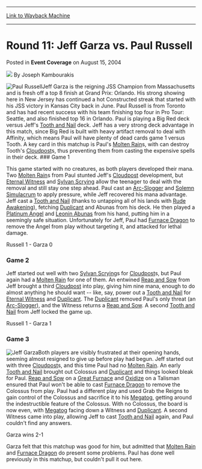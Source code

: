 
---
[Link to Wayback Machine](https://web.archive.org/web/20211019192039/https://magic.wizards.com/en/articles/archive/event-coverage/round-11-jeff-garza-vs-paul-russell-2004-08-15)

[_metadata_:author]:- "Joseph Kambourakis"
[_metadata_:description]:- "Jeff Garza is the reigning JSS Champion from Massachusetts and is fresh off a top 8 finish at Grand Prix: Orlando. His strong showing here in New Jersey has continued a hot Constructed streak that started with his JSS victory in Kansas City back in June. Paul Russell is from Toronto and has had recent success with his team finishing top four in Pro Tour: Seattle, and also"
[_metadata_:generator]:- "Drupal 7 (http://drupal.org)"
[_metadata_:node]:- "564591"
[_metadata_:publish_date]:- "2004-08-15"
[_metadata_:source]:- "div-main-content"
[_metadata_:title]:- "Round 11: Jeff Garza vs. Paul Russell"
[_metadata_:wayback_capture_timestamp]:- "2021-10-19 19:20:39"
[_metadata_:wayback_raw_url]:- "https://web.archive.org/web/20211019192039id_/https://magic.wizards.com/en/articles/archive/event-coverage/round-11-jeff-garza-vs-paul-russell-2004-08-15"
[_metadata_:wayback_url]:- "https://magic.wizards.com/en/articles/archive/event-coverage/round-11-jeff-garza-vs-paul-russell-2004-08-15"
---


Round 11: Jeff Garza vs. Paul Russell
=====================================



 Posted in **Event Coverage**
 on August 15, 2004 






![](https://media.magic.wizards.com/styles/auth_small/public/generic-avatar-150_166.png)
By Joseph Kambourakis











![Paul Russell](https://media.magic.wizards.com/image_legacy_migration/sideboard/images/gpnj04/fm11_1.jpg)Jeff Garza is the reigning JSS Champion from Massachusetts and is fresh off a top 8 finish at Grand Prix: Orlando. His strong showing here in New Jersey has continued a hot Constructed streak that started with his JSS victory in Kansas City back in June. Paul Russell is from Toronto and has had recent success with his team finishing top four in Pro Tour: Seattle, and also finished top 16 in Orlando. Paul is playing a Big Red deck versus Jeff's [Tooth and Nail](https://gatherer.wizards.com/Pages/Card/Details.aspx?name=Tooth+and+Nail) deck. Jeff has a very strong deck advantage in this match, since Big Red is built with heavy artifact removal to deal with Affinity, which means Paul will have plenty of dead cards game 1 versus Tooth. A key card in this matchup is Paul's [Molten Rain](https://gatherer.wizards.com/Pages/Card/Details.aspx?name=Molten+Rain)s, with can destroy Tooth's [Cloudpost](https://gatherer.wizards.com/Pages/Card/Details.aspx?name=Cloudpost)s, thus preventing them from casting the expensive spells in their deck. ### Game 1


 This game started with no creatures, as both players developed their mana. Two [Molten Rain](https://gatherer.wizards.com/Pages/Card/Details.aspx?name=Molten+Rain)s from Paul stunted Jeff's [Cloudpost](https://gatherer.wizards.com/Pages/Card/Details.aspx?name=Cloudpost) development, but [Eternal Witness](https://gatherer.wizards.com/Pages/Card/Details.aspx?name=Eternal+Witness) and [Sylvan Scrying](https://gatherer.wizards.com/Pages/Card/Details.aspx?name=Sylvan+Scrying) allow the teenager to deal with the removal and still stay one step ahead. Paul cast an [Arc-Slogger](https://gatherer.wizards.com/Pages/Card/Details.aspx?name=Arc-Slogger) and [Solemn Simulacrum](https://gatherer.wizards.com/Pages/Card/Details.aspx?name=Solemn+Simulacrum) to apply pressure, while Jeff recovered his mana advantage. Jeff cast a [Tooth and Nail](https://gatherer.wizards.com/Pages/Card/Details.aspx?name=Tooth+and+Nail) (thanks to untapping all of his lands with [Rude Awakening](https://gatherer.wizards.com/Pages/Card/Details.aspx?name=Rude+Awakening)), fetching [Duplicant](https://gatherer.wizards.com/Pages/Card/Details.aspx?name=Duplicant) and Abunas from his deck. He then played a [Platinum Angel](https://gatherer.wizards.com/Pages/Card/Details.aspx?name=Platinum+Angel) and [Leonin Abunas](https://gatherer.wizards.com/Pages/Card/Details.aspx?name=Leonin+Abunas) from his hand, putting him in a seemingly safe situation. Unfortunately for Jeff, Paul had [Furnace Dragon](https://gatherer.wizards.com/Pages/Card/Details.aspx?name=Furnace+Dragon) to remove the Angel from play without targeting it, and attacked for lethal damage. 


Russell 1 - Garza 0


### Game 2


Jeff started out well with two [Sylvan Scrying](https://gatherer.wizards.com/Pages/Card/Details.aspx?name=Sylvan+Scrying)s for [Cloudpost](https://gatherer.wizards.com/Pages/Card/Details.aspx?name=Cloudpost)s, but Paul again had a [Molten Rain](https://gatherer.wizards.com/Pages/Card/Details.aspx?name=Molten+Rain) for one of them. An entwined [Reap and Sow](https://gatherer.wizards.com/Pages/Card/Details.aspx?name=Reap+and+Sow) from Jeff brought a third [Cloudpost](https://gatherer.wizards.com/Pages/Card/Details.aspx?name=Cloudpost) into play, giving him nine mana, enough to do almost anything he should want -- like, say, power out a [Tooth and Nail](https://gatherer.wizards.com/Pages/Card/Details.aspx?name=Tooth+and+Nail) for [Eternal Witness](https://gatherer.wizards.com/Pages/Card/Details.aspx?name=Eternal+Witness) and [Duplicant](https://gatherer.wizards.com/Pages/Card/Details.aspx?name=Duplicant). The [Duplicant](https://gatherer.wizards.com/Pages/Card/Details.aspx?name=Duplicant) removed Paul's only threat (an [Arc-Slogger](https://gatherer.wizards.com/Pages/Card/Details.aspx?name=Arc-Slogger)), and the Witness returns a [Reap and Sow](https://gatherer.wizards.com/Pages/Card/Details.aspx?name=Reap+and+Sow). A second [Tooth and Nail](https://gatherer.wizards.com/Pages/Card/Details.aspx?name=Tooth+and+Nail) from Jeff locked the game up.

Russell 1 - Garza 1


### Game 3


![Jeff Garza](https://media.magic.wizards.com/image_legacy_migration/sideboard/images/gpnj04/fm11_2.jpg)Both players are visibly frustrated at their opening hands, seeming almost resigned to give up before play had begun. Jeff started out with three [Cloudpost](https://gatherer.wizards.com/Pages/Card/Details.aspx?name=Cloudpost)s, and this time Paul had no [Molten Rain](https://gatherer.wizards.com/Pages/Card/Details.aspx?name=Molten+Rain). An early [Tooth and Nail](https://gatherer.wizards.com/Pages/Card/Details.aspx?name=Tooth+and+Nail) brought out Colossus and [Duplicant](https://gatherer.wizards.com/Pages/Card/Details.aspx?name=Duplicant) and things looked bleak for Paul. [Reap and Sow](https://gatherer.wizards.com/Pages/Card/Details.aspx?name=Reap+and+Sow) on a [Great Furnace](https://gatherer.wizards.com/Pages/Card/Details.aspx?name=Great+Furnace) and [Oxidize](https://gatherer.wizards.com/Pages/Card/Details.aspx?name=Oxidize) on a Talisman ensured that Paul won't be able to cast [Furnace Dragon](https://gatherer.wizards.com/Pages/Card/Details.aspx?name=Furnace+Dragon) to remove the Colossus from play. Paul had a different play and used Grab the Reigns to gain control of the Colossus and sacrifice it to his [Megatog](https://gatherer.wizards.com/Pages/Card/Details.aspx?name=Megatog), getting around the indestructible feature of the Colossus. With no Colossus, the board is now even, with [Megatog](https://gatherer.wizards.com/Pages/Card/Details.aspx?name=Megatog) facing down a Witness and [Duplicant](https://gatherer.wizards.com/Pages/Card/Details.aspx?name=Duplicant). A second Witness came into play, allowing Jeff to cast [Tooth and Nail](https://gatherer.wizards.com/Pages/Card/Details.aspx?name=Tooth+and+Nail) again, and Paul couldn't find any answers. 


Garza wins 2-1


Garza felt that this matchup was good for him, but admitted that [Molten Rain](https://gatherer.wizards.com/Pages/Card/Details.aspx?name=Molten+Rain) and [Furnace Dragon](https://gatherer.wizards.com/Pages/Card/Details.aspx?name=Furnace+Dragon) do present some problems. Paul has done well previously in this matchup, but couldn't pull it out here. 







